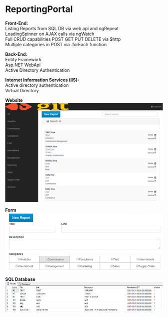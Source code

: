 # ReportingPortal
<b>Front-End:</b>
<br />Listing Reports from SQL DB via web api and ngRepeat
<br />LoadingSpinner on AJAX calls via ngWatch
<br />Full CRUD capabilities POST GET PUT DELETE via $http
<br />Multiple categories in POST via .forEach function

<b>Back-End:</b>
<br />Entity Framework
<br />Asp.NET WebApi 
<br />Active Directory Authentication
 
<b>Internet Information Services (IIS): </b>
<br />Active directory authentication 
<br />Virtual Directory
 
<b>Website </b>
![Picture](https://github.com/codeNovels/ReportingPortal/blob/master/pic1.PNG)

<b>Form</b>
![Picture](https://github.com/codeNovels/ReportingPortal/blob/master/pic2.PNG)

<b>SQL Database</b>
![Picture](https://github.com/codeNovels/ReportingPortal/blob/master/pic3.PNG)
